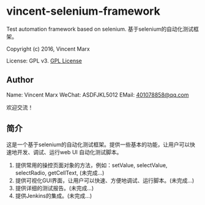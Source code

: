 # vincent-selenium-framework
Test automation framework based on selenium. 基于selenium的自动化测试框架。

Copyright (c) 2016, Vincent Marx

License: GPL v3. [GPL License](http://www.gnu.org/licenses)

## Author
Name: Vincent Marx
WeChat: ASDFJKL5012
EMail: 401078858@qq.com

欢迎交流！

## 简介
这是一个基于selenium的自动化测试框架。提供一些基本的功能，让用户可以快速地开发、调试、运行web UI 自动化测试脚本。
1. 提供常用的操控页面对象的方法，例如：setValue, selectValue, selectRadio, getCellText, (未完成...)
2. 提供可视化GUI界面，让用户可以快速、方便地调试、运行脚本。(未完成...)
3. 提供详细的测试报告。(未完成...)
4. 提供Jenkins的集成。(未完成...)